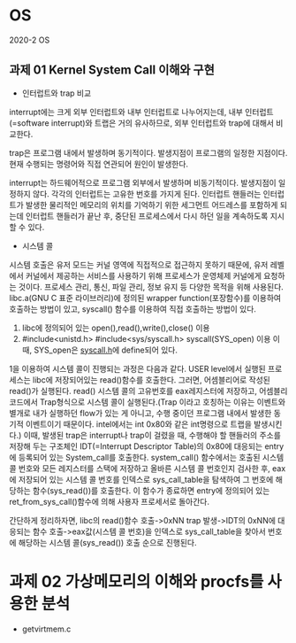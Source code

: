 # OS
2020-2 OS

## 과제 01 Kernel System Call 이해와 구현

* 인터럽트와 trap 비교

interrupt에는 크게 외부 인터럽트와 내부 인터럽트로 나누어지는데, 내부 인터럽트(=software interrupt)와 트랩은 거의 유사하므로, 외부 인터럽트와 trap에 대해서 비교한다. 

trap은 프로그램 내에서 발생하며 동기적이다. 발생지점이 프로그램의 일정한 지점이다. 현재 수행되는 명령어와 직접 연관되어 원인이 발생한다. 

interrupt는 하드웨어적으로 프로그램 외부에서 발생하며 비동기적이다. 발생지점이 일정하지 않다. 각각의 인터럽트는 고유한 번호를 가지게 된다. 인터럽트 핸들러는 
인터럽트가 발생한 물리적인 메모리의 위치를 기억하기 위한 세그먼트 어드레스를 포함하게 되는데 인터럽트 핸들러가 끝난 후, 중단된 프로세스에서 다시 하던 일을 계속하도록 지시할 수 있다.

* 시스템 콜

시스템 호출은 유저 모드는 커널 영역에 직접적으로 접근하지 못하기 때문에, 유저 레벨에서 커널에서 제공하는 서비스를 사용하기 위해 프로세스가 운영체제 커널에게 요청하는 것이다. 프로세스 관리, 통신, 파일 관리, 정보 유지 등 다양한 목적을 위해 사용된다.
libc.a(GNU C 표준 라이브러리)에 정의된 wrapper function(포장함수)를 이용하여 호출하는 방법이 있고, syscall() 함수를 이용하여 직접 호출하는 방법이 있다. 
1. libc에 정의되어 있는 open(),read(),write(),close() 이용
2. #include<unistd.h> #include<sys/syscall.h> syscall(SYS_open) 이용
이때, SYS_open은 [syscall.h](https://unix.superglobalmegacorp.com/Net2/newsrc/sys/syscall.h.html)에 define되어 있다.


1을 이용하여 시스템 콜이 진행되는 과정은 다음과 같다.
USER level에서 실행된 프로세스는 libc에 저장되어있는 read()함수를 호출한다. 그러면, 어셈블리어로 작성된 read()가 실행된다. read() 시스템 콜의 고유번호를 eax레지스터에 저장하고, 어셈블리 코드에서 Trap형식으로 시스템 콜이 실행된다.(Trap 이라고 호칭하는 이유는 이벤트와 별개로 내가 실행하던 flow가 있는 게 아니고, 수행 중이던 프로그램 내에서 발생한 동기적 이벤트이기 때문이다. intel에서는 int 0x80와 같은 int명령으로 트랩을 발생시킨다.) 이때, 발생된 trap은 interrupt나 trap이 걸렸을 때, 수행해야 할 핸들러의 주소를 저장해 두는 구조체인 IDT(=Interrupt Descriptor Table)의 0x80에 대응되는 entry에 등록되어 있는 System_call를 호출한다. system_call() 함수에서는 호출된 시스템 콜 번호와 모든 레지스터를 스택에 저장하고 올바른 시스템 콜 번호인지 검사한 후, eax에 저장되어 있는 시스템 콜 번호를 인덱스로 sys_call_table을 탐색하여 그 번호에 해당하는 함수(sys_read())를 호출한다. 이 함수가 종료하면 entry에 정의되어 있는 ret_from_sys_call()함수에 의해 사용자 프로세서로 돌아간다. 

간단하게 정리하자면, libc의 read()함수 호출->0xNN trap 발생->IDT의 0xNN에 대응되는 함수 호출->eax값(시스템 콜 번호)을 인덱스로 sys_call_table을 찾아서 번호에 해당하는 시스템 콜(sys_read()) 호출 순으로 진행된다.



# 과제 02 가상메모리의 이해와 procfs를 사용한 분석
* getvirtmem.c
